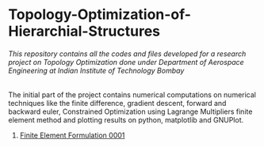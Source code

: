 # Topology-Optimization-of-Hierarchial-Structures
###### This repository contains all the codes and files developed for a research project on Topology Optimization done under Department of Aerospace Engineering at Indian Institute of Technology Bombay
The initial part of the project contains numerical computations on numerical techniques like the finite difference, gradient descent, forward and backward euler, Constrained Optimization using Lagrange Multipliers finite element method and plotting results on python, matplotlib and GNUPlot.

1. [Finite Element Formulation 0001](https://drive.google.com/file/d/1LxchKpE5jNrBZeUGgvwQ-0GoazmYvyrW/view?usp=sharing "Finite Element Formulation 0001")
